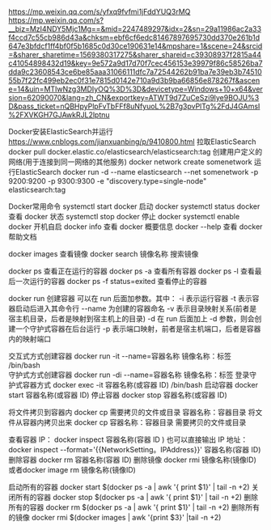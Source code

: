 https://mp.weixin.qq.com/s/yfxq9fvfmi1jFddYUQ3rMQ
https://mp.weixin.qq.com/s?__biz=MzI4NDY5Mjc1Mg==&mid=2247489297&idx=2&sn=29a11986ac2a33f4ccd7c55cb986d43a&chksm=ebf6cf6edc81467897695730dd370e261b1d647e3bfdcf1ff4bf0f5b1685c0d30ce190631e14&mpshare=1&scene=24&srcid=&sharer_sharetime=1569380317275&sharer_shareid=c39308937f2815a44c41054898432d19&key=9e572a9d17d70f7cec456153e39979f86c58526ba7dda9c23608543ce6be85aaa31066111dfc7a72544262b91ba7e39eb3b7451055b7f22fc499eb2ec0f31e7815d0142e710a9d3b9ba66856e878267f&ascene=14&uin=MTIwNzg3MDIyOQ%3D%3D&devicetype=Windows+10+x64&version=62090070&lang=zh_CN&exportkey=ATWT9d7ZuCeSzi9lye9BOJU%3D&pass_ticket=nQBHpyPlpFvTbFFf8uNfyuoL%2B7g3pvPlTg%2FdJ4GAmsI%2FXVKGH7GJAwkRJL2lptnu


Docker安装ElasticSearch并运行
https://www.cnblogs.com/jianxuanbing/p/9410800.html
拉取ElasticSearch
docker pull docker.elastic.co/elasticsearch/elasticsearch:tag
创建用户定义的网络(用于连接到同一网络的其他服务)
docker network create somenetwork
运行ElasticSearch
docker run -d --name elasticsearch --net somenetwork -p 9200:9200 -p 9300:9300 -e "discovery.type=single-node" elasticsearch:tag

Docker常用命令
systemctl start docker		启动 docker
systemctl status docker		查看 docker 状态
systemctl stop docker		停止 docker
systemctl enable docker		开机自启
docker info 			    查看 docker 概要信息
docker --help			    查看 docker 帮助文档

docker images               查看镜像
docker search 镜像名称       搜索镜像

docker ps                   查看正在运行的容器
docker ps -a                查看所有容器
docker ps -l                查看最后一次运行的容器
docker ps -f status=exited  查看停止的容器


docker run                  创建容器
可以在 run 后面加参数。其中：
-i   表示运行容器
-t   表示容器启动后进入其命令行
--name  为创建的容器命名
-v     表示目录映射关系(前者是宿主机目录，后者是映射到宿主机上的目录)
-d     在 run 后面加上 -d 参数，则会创建一个守护式容器在后台运行
-p     表示端口映射，前者是宿主机端口，后者是容器内的映射端口


交互式方式创建容器
docker run -it --name=容器名称 镜像名称：标签 /bin/bash    
守护式方式创建容器
docker run -di --name=容器名称 镜像名称：标签
登录守护式容器方式
docker exec -it 容器名称(或容器 ID) /bin/bash
启动容器
docker start 容器名称(或容器 ID)
停止容器
docker stop 容器名称(或容器 ID)

将文件拷贝到容器内
docker cp 需要拷贝的文件或目录  容器名称：容器目录
将文件从容器内拷贝出来
docker cp 容器名称：容器目录	需要拷贝的文件或目录

查看容器 IP：
docker inspect 容器名称(容器 ID )
也可以直接输出 IP 地址：
docker inspect --format='{{NetworkSetting。IPAddress}}' 容器名称(容器 ID)
删除容器
docker rm 容器名称(容器 ID)
删除镜像
docker rmi 镜像名称(镜像ID)或者docker image rm 镜像名称(镜像ID)




启动所有的容器
docker start $(docker ps -a | awk '{ print $1}' | tail -n +2)
关闭所有的容器
docker stop $(docker ps -a | awk '{ print $1}' | tail -n +2)
删除所有的容器
docker rm $(docker ps -a | awk '{ print $1}' | tail -n +2)
删除所有的镜像
docker rmi $(docker images | awk '{print $3}' |tail -n +2)